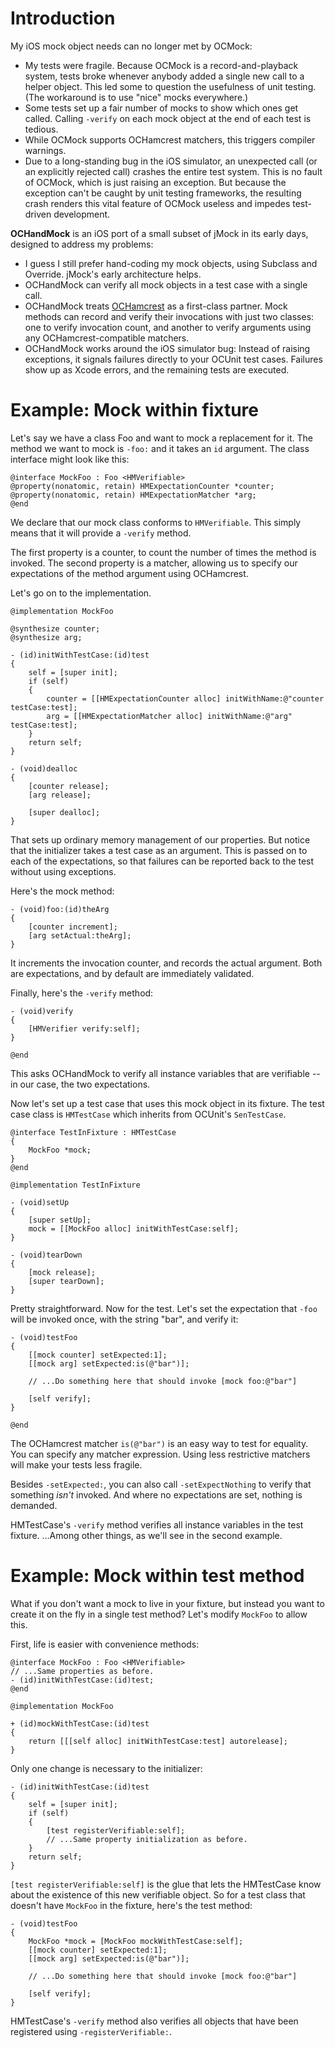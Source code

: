 Introduction
============

My iOS mock object needs can no longer met by OCMock:

* My tests were fragile. Because OCMock is a record-and-playback system, tests
  broke whenever anybody added a single new call to a helper object. This led
  some to question the usefulness of unit testing. (The workaround is to use
  "nice" mocks everywhere.)
* Some tests set up a fair number of mocks to show which ones get called.
  Calling `-verify` on each mock object at the end of each test is tedious.
* While OCMock supports OCHamcrest matchers, this triggers compiler warnings.
* Due to a long-standing bug in the iOS simulator, an unexpected call (or an
  explicitly rejected call) crashes the entire test system. This is no fault of
  OCMock, which is just raising an exception. But because the exception can't be
  caught by unit testing frameworks, the resulting crash renders this vital
  feature of OCMock useless and impedes test-driven development.

**OCHandMock** is an iOS port of a small subset of jMock in its early days,
designed to address my problems:

* I guess I still prefer hand-coding my mock objects, using Subclass and
  Override. jMock's early architecture helps.
* OCHandMock can verify all mock objects in a test case with a single call.
* OCHandMock treats [OCHamcrest](https://github.com/jonreid/OCHamcrest) as a
  first-class partner. Mock methods can record and verify their invocations with
  just two classes: one to verify invocation count, and another to verify
  arguments using any OCHamcrest-compatible matchers.
* OCHandMock works around the iOS simulator bug: Instead of raising exceptions,
  it signals failures directly to your OCUnit test cases. Failures show up as
  Xcode errors, and the remaining tests are executed.


Example: Mock within fixture
============================

Let's say we have a class Foo and want to mock a replacement for it. The method
we want to mock is `-foo:` and it takes an `id` argument. The class interface
might look like this:

    @interface MockFoo : Foo <HMVerifiable>
    @property(nonatomic, retain) HMExpectationCounter *counter;
    @property(nonatomic, retain) HMExpectationMatcher *arg;
    @end

We declare that our mock class conforms to `HMVerifiable`. This simply means
that it will provide a `-verify` method.

The first property is a counter, to count the number of times the method is
invoked. The second property is a matcher, allowing us to specify our
expectations of the method argument using OCHamcrest.

Let's go on to the implementation.

    @implementation MockFoo

    @synthesize counter;
    @synthesize arg;

    - (id)initWithTestCase:(id)test
    {
        self = [super init];
        if (self)
        {
            counter = [[HMExpectationCounter alloc] initWithName:@"counter testCase:test];
            arg = [[HMExpectationMatcher alloc] initWithName:@"arg" testCase:test];
        }
        return self;
    }

    - (void)dealloc
    {
        [counter release];
        [arg release];

        [super dealloc];
    }

That sets up ordinary memory management of our properties. But notice that the
initializer takes a test case as an argument. This is passed on to each of the
expectations, so that failures can be reported back to the test without using
exceptions.

Here's the mock method:

    - (void)foo:(id)theArg
    {
        [counter increment];
        [arg setActual:theArg];
    }

It increments the invocation counter, and records the actual argument. Both are
expectations, and by default are immediately validated.

Finally, here's the `-verify` method:

    - (void)verify
    {
        [HMVerifier verify:self];
    }

    @end

This asks OCHandMock to verify all instance variables that are verifiable -- in
our case, the two expectations.

Now let's set up a test case that uses this mock object in its fixture. The test
case class is `HMTestCase` which inherits from OCUnit's `SenTestCase`.

    @interface TestInFixture : HMTestCase
    {
        MockFoo *mock;
    }
    @end

    @implementation TestInFixture

    - (void)setUp
    {
        [super setUp];
        mock = [[MockFoo alloc] initWithTestCase:self];
    }

    - (void)tearDown
    {
        [mock release];
        [super tearDown];
    }

Pretty straightforward. Now for the test. Let's set the expectation that `-foo`
will be invoked once, with the string "bar", and verify it:

    - (void)testFoo
    {
        [[mock counter] setExpected:1];
        [[mock arg] setExpected:is(@"bar")];

        // ...Do something here that should invoke [mock foo:@"bar"]

        [self verify];
    }

    @end

The OCHamcrest matcher `is(@"bar")` is an easy way to test for equality. You can
specify any matcher expression. Using less restrictive matchers will make your
tests less fragile.

Besides `-setExpected:`, you can also call `-setExpectNothing` to verify that
something _isn't_ invoked. And where no expectations are set, nothing is
demanded.

HMTestCase's `-verify` method verifies all instance variables in the test
fixture. ...Among other things, as we'll see in the second example.


Example: Mock within test method
================================

What if you don't want a mock to live in your fixture, but instead you want to create it on the fly in a single test method? Let's modify `MockFoo` to allow this.

First, life is easier with convenience methods:

    @interface MockFoo : Foo <HMVerifiable>
    // ...Same properties as before.
    - (id)initWithTestCase:(id)test;
    @end

    @implementation MockFoo

    + (id)mockWithTestCase:(id)test
    {
        return [[[self alloc] initWithTestCase:test] autorelease];
    }

Only one change is necessary to the initializer:

    - (id)initWithTestCase:(id)test
    {
        self = [super init];
        if (self)
        {
            [test registerVerifiable:self];
            // ...Same property initialization as before.
        }
        return self;
    }

`[test registerVerifiable:self]` is the glue that lets the HMTestCase know about the existence of this new verifiable object. So for a test class that doesn't have `MockFoo` in the fixture, here's the test method:

    - (void)testFoo
    {
        MockFoo *mock = [MockFoo mockWithTestCase:self];
        [[mock counter] setExpected:1];
        [[mock arg] setExpected:is(@"bar")];

        // ...Do something here that should invoke [mock foo:@"bar"]

        [self verify];
    }

HMTestCase's `-verify` method also verifies all objects that have been registered using `-registerVerifiable:`.
